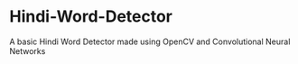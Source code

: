 # Hindi-Word-Detector
A basic Hindi Word Detector made using OpenCV and Convolutional Neural Networks
